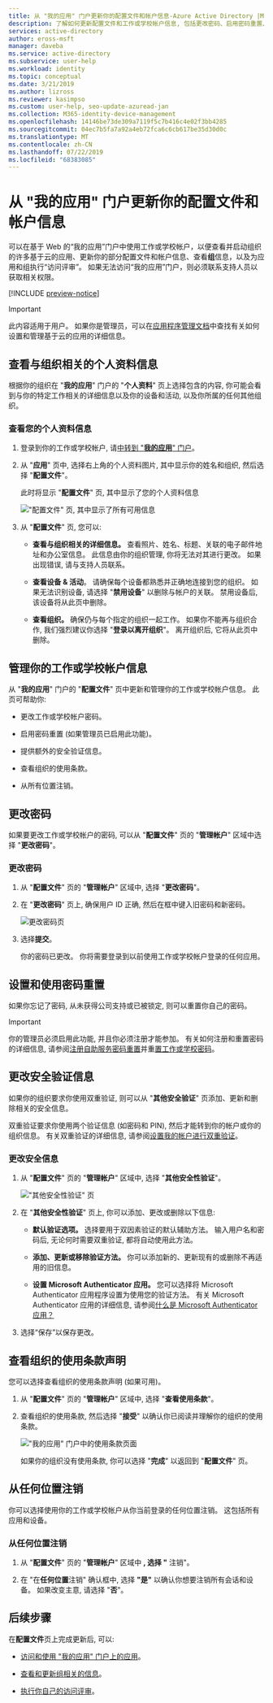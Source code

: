 ```yaml
---
title: 从 "我的应用" 门户更新你的配置文件和帐户信息-Azure Active Directory |Microsoft Docs
description: 了解如何更新配置文件和工作或学校帐户信息, 包括更改密码、启用密码重置、更新安全验证方法、查看组织的使用条款声明和注销使用工作或学校帐户登录的任何位置。
services: active-directory
author: eross-msft
manager: daveba
ms.service: active-directory
ms.subservice: user-help
ms.workload: identity
ms.topic: conceptual
ms.date: 3/21/2019
ms.author: lizross
ms.reviewer: kasimpso
ms.custom: user-help, seo-update-azuread-jan
ms.collection: M365-identity-device-management
ms.openlocfilehash: 14146be73de309a7119f5c7b416c4e02f3bb4285
ms.sourcegitcommit: 04ec7b5fa7a92a4eb72fca6c6cb617be35d30d0c
ms.translationtype: MT
ms.contentlocale: zh-CN
ms.lasthandoff: 07/22/2019
ms.locfileid: "68383085"
---
```

# <a name="update-your-profile-and-account-info-from-the-my-apps-portal"></a>从 "我的应用" 门户更新你的配置文件和帐户信息

可以在基于 Web 的“我的应用”门户中使用工作或学校帐户，以便查看并启动组织的许多基于云的应用、更新你的部分配置文件和帐户信息、查看**组**信息，以及为应用和组执行“访问评审”。 如果无法访问“我的应用”门户，则必须联系支持人员以获取相关权限。

[!INCLUDE [preview-notice](../../../includes/active-directory-end-user-my-apps-portal.md)]

>[!Important]
>此内容适用于用户。 如果你是管理员，可以在[应用程序管理文档](https://docs.microsoft.com/azure/active-directory/manage-apps)中查找有关如何设置和管理基于云的应用的详细信息。

## <a name="view-your-organization-related-profile-information"></a>查看与组织相关的个人资料信息

根据你的组织在 "**我的应用**" 门户的 "**个人资料**" 页上选择包含的内容, 你可能会看到与你的特定工作相关的详细信息以及你的设备和活动, 以及你所属的任何其他组织。

### <a name="to-view-your-profile-information"></a>查看您的个人资料信息

1. 登录到你的工作或学校帐户, 请[中转到 "**我的应用**" 门户](my-apps-portal-end-user-access.md)。

2. 从 "**应用**" 页中, 选择右上角的个人资料图片, 其中显示你的姓名和组织, 然后选择 "**配置文件**"。

    此时将显示 "**配置文件**" 页, 其中显示了您的个人资料信息

    !["配置文件" 页, 其中显示了所有可用信息](media/my-apps-portal/my-apps-portal-profile-page.png)

3. 从 "**配置文件**" 页, 您可以:

    - **查看与组织相关的详细信息。** 查看照片、姓名、标题、关联的电子邮件地址和办公室信息。 此信息由你的组织管理, 你将无法对其进行更改。 如果出现错误, 请与支持人员联系。

    - **查看设备 & 活动**。 请确保每个设备都熟悉并正确地连接到您的组织。 如果无法识别设备, 请选择 "**禁用设备**" 以删除与帐户的关联。 禁用设备后, 该设备将从此页中删除。

    - **查看组织。** 确保仍与每个指定的组织一起工作。 如果你不能再与组织合作, 我们强烈建议你选择 "**登录以离开组织**"。 离开组织后, 它将从此页中删除。

## <a name="manage-your-work-or-school-account-information"></a>管理你的工作或学校帐户信息

从 "**我的应用**" 门户的 "**配置文件**" 页中更新和管理你的工作或学校帐户信息。 此页可帮助你:

- 更改工作或学校帐户密码。

- 启用密码重置 (如果管理员已启用此功能)。

- 提供额外的安全验证信息。

- 查看组织的使用条款。

- 从所有位置注销。

## <a name="change-your-password"></a>更改密码

如果要更改工作或学校帐户的密码, 可以从 "**配置文件**" 页的 "**管理帐户**" 区域中选择 "**更改密码**"。

### <a name="to-change-your-password"></a>更改密码

1. 从 "**配置文件**" 页的 "**管理帐户**" 区域中, 选择 "**更改密码**"。

2. 在 "**更改密码**" 页上, 确保用户 ID 正确, 然后在框中键入旧密码和新密码。

    ![更改密码页](media/my-apps-portal/my-apps-portal-change-password-page.png)

3. 选择**提交**。

    你的密码已更改。 你将需要登录到以前使用工作或学校帐户登录的任何应用。

## <a name="set-up-and-use-password-reset"></a>设置和使用密码重置

如果你忘记了密码, 从未获得公司支持或已被锁定, 则可以重置你自己的密码。

>[!Important]
>你的管理员必须启用此功能, 并且你必须注册才能参加。 有关如何注册和重置密码的详细信息, 请参阅[注册自助服务密码重置](active-directory-passwords-reset-register.md)并重[置工作或学校密码](user-help-reset-password.md)。

## <a name="change-your-security-verification-information"></a>更改安全验证信息

如果你的组织要求你使用双重验证, 则可以从 "**其他安全验证**" 页添加、更新和删除相关的安全信息。

双重验证要求你使用两个验证信息 (如密码和 PIN), 然后才能转到你的帐户或你的组织信息。 有关双重验证的详细信息, 请参阅[设置我的帐户进行双重验证](multi-factor-authentication-end-user-first-time.md)。

### <a name="to-change-your-security-information"></a>更改安全信息

1. 从 "**配置文件**" 页的 "**管理帐户**" 区域中, 选择 "**其他安全性验证**"。

    !["其他安全性验证" 页](media/my-apps-portal/my-apps-portal-additional-verification-page.png)

2. 在 "**其他安全性验证**" 页上, 你可以添加、更改或删除以下信息:

    - **默认验证选项。** 选择要用于双因素验证的默认辅助方法。 输入用户名和密码后, 无论何时需要双重验证, 都将自动使用此方法。

    - **添加、更新或移除验证方法。** 你可以添加新的、更新现有的或删除不再适用的旧信息。

    - **设置 Microsoft Authenticator 应用。** 您可以选择将 Microsoft Authenticator 应用程序设置为使用您的验证方法。 有关 Microsoft Authenticator 应用的详细信息, 请参阅[什么是 Microsoft Authenticator 应用？](user-help-auth-app-overview.md)

3. 选择“保存”以保存更改。

## <a name="review-your-organizations-terms-of-use-statement"></a>查看组织的使用条款声明

您可以选择查看组织的使用条款声明 (如果可用)。

1. 从 "**配置文件**" 页的 "**管理帐户**" 区域中, 选择 "**查看使用条款**"。

2. 查看组织的使用条款, 然后选择 "**接受**" 以确认你已阅读并理解你的组织的使用条款。

    !["我的应用" 门户中的使用条款页面](media/my-apps-portal/my-apps-portal-tou-page.png)

    如果你的组织没有使用条款, 你可以选择 "**完成**" 以返回到 "**配置文件**" 页。

## <a name="sign-out-of-everywhere"></a>从任何位置注销

你可以选择使用你的工作或学校帐户从你当前登录的任何位置注销。 这包括所有应用和设备。

### <a name="to-sign-out-of-everywhere"></a>从任何位置注销

1. 从 "**配置文件**" 页的 "**管理帐户**" 区域中 **, 选择 "** 注销"。

2. 在 "在**任何位置**注销" 确认框中, 选择 **"是"** 以确认你想要注销所有会话和设备。 如果改变主意, 请选择 "**否**"。

## <a name="next-steps"></a>后续步骤

在**配置文件**页上完成更新后, 可以:

- [访问和使用 "我的应用" 门户上的应用](my-apps-portal-end-user-access.md)。

- [查看和更新组相关的信息](my-apps-portal-end-user-groups.md)。

- [执行你自己的访问评审](my-apps-portal-end-user-access-reviews.md)。
